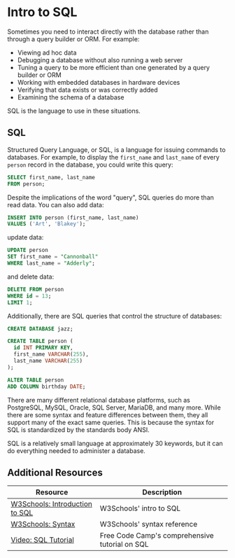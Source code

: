 # Intro to SQL

Sometimes you need to interact directly with the database rather than through a query builder or ORM. For example:

* Viewing ad hoc data
* Debugging a database without also running a web server
* Tuning a query to be more efficient than one generated by a query builder or ORM
* Working with embedded databases in hardware devices
* Verifying that data exists or was correctly added
* Examining the schema of a database

SQL is the language to use in these situations.

## SQL

Structured Query Language, or SQL, is a language for issuing commands to databases. For example, to display the `first_name` and `last_name` of every `person` record in the database, you could write this query:

```sql
SELECT first_name, last_name
FROM person;
```

Despite the implications of the word "query", SQL queries do more than read data. You can also add data:

```sql
INSERT INTO person (first_name, last_name)
VALUES ('Art', 'Blakey');
```

update data:

```sql
UPDATE person
SET first_name = "Cannonball"
WHERE last_name = "Adderly";
```

and delete data:

```sql
DELETE FROM person
WHERE id = 13;
LIMIT 1;
```

Additionally, there are SQL queries that control the structure of databases:

```sql
CREATE DATABASE jazz;
```

```sql
CREATE TABLE person (
  id INT PRIMARY KEY,
  first_name VARCHAR(255),
  last_name VARCHAR(255)
);
```

```sql
ALTER TABLE person 
ADD COLUMN birthday DATE;
```

There are many different relational database platforms, such as PostgreSQL, MySQL, Oracle, SQL Server, MariaDB, and many more. While there are some syntax and feature differences between them, they all support many of the exact same queries. This is because the syntax for SQL is standardized by the standards body ANSI.

SQL is a relatively small language at approximately 30 keywords, but it can do everything needed to administer a database.

## Additional Resources

| Resource | Description |
| --- | --- |
| [W3Schools: Introduction to SQL](https://www.w3schools.com/sql/sql_intro.asp) | W3Schools' intro to SQL |
| [W3Schools: Syntax](https://www.w3schools.com/sql/sql_syntax.asp) | W3Schools' syntax reference |
| [Video: SQL Tutorial](https://www.youtube.com/watch?v=9U3IhLAnSxM&t=143s) | Free Code Camp's comprehensive tutorial on SQL |

